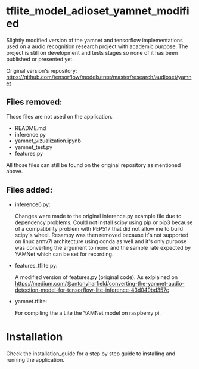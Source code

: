 # tflite_model_adioset_yamnet_modified
  Slightly modified version of the yamnet and tensorflow implementations used on a audio recognition research project with academic purpose. The project is still on development and tests stages so none of it has been published or presented yet.

Original version's repository:
https://github.com/tensorflow/models/tree/master/research/audioset/yamnet

## Files removed:

Those files are not used on the application.
- README.md
- inference.py
- yamnet_vizualization.ipynb
- yamnet_test.py
- features.py


All those files can still be found on the original repository as mentioned above.

## Files added:
- inference6.py:

  Changes were made to the original inference.py example file due to dependency problems. Could not install scipy using pip or pip3 because of a compatibility problem with PEP517 that did not allow me to build scipy's wheel. Resampy was then removed because it's not supported on linux armv7l architecture using conda as well and it's only purpose was converting the argument to mono and the sample rate expected by YAMNet which can be set for recording.

- features_tflite.py:

  A modified version of features.py (original code). As exlplained on https://medium.com/@antonyharfield/converting-the-yamnet-audio-detection-model-for-tensorflow-lite-inference-43d049bd357c

- yamnet.tflite:

  For compiling the a Lite the YAMNet model on raspberry pi.

# Installation
Check the installation_guide for a step by step guide to installing and running the application.

